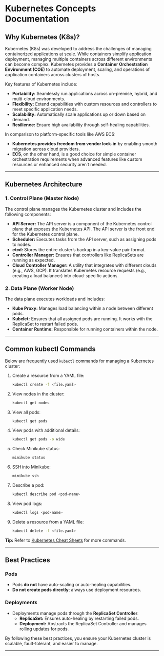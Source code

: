 # Kubernetes Concepts Documentation

## Why Kubernetes (K8s)?

Kubernetes (K8s) was developed to address the challenges of managing containerized applications at scale. While containers simplify application deployment, managing multiple containers across different environments can become complex. Kubernetes provides a **Container Orchestration Environment (COE)** to automate deployment, scaling, and operations of application containers across clusters of hosts. 

Key features of Kubernetes include:
- **Portability:** Seamlessly run applications across on-premise, hybrid, and multi-cloud environments.
- **Flexibility:** Extend capabilities with custom resources and controllers to meet specific application needs.
- **Scalability:** Automatically scale applications up or down based on demand.
- **Resilience:** Ensure high availability through self-healing capabilities.

In comparison to platform-specific tools like AWS ECS:
- **Kubernetes provides freedom from vendor lock-in** by enabling smooth migration across cloud providers.
- **ECS**, on the other hand, is a good choice for simple container orchestration requirements when advanced features like custom resources or enhanced security aren’t needed.

---

## Kubernetes Architecture

### 1. Control Plane (Master Node)

The control plane manages the Kubernetes cluster and includes the following components:

- **API Server:** The API server is a component of the Kubernetes control plane that exposes the Kubernetes API. The API server is the front end for the Kubernetes control plane.
- **Scheduler:** Executes tasks from the API server, such as assigning pods to nodes.
- **etcd:** Stores the entire cluster’s backup in a key-value pair format.
- **Controller Manager:** Ensures that controllers like ReplicaSets are running as expected.
- **Cloud Controller Manager:** A utility that integrates with different clouds (e.g., AWS, GCP). It translates Kubernetes resource requests (e.g., creating a load balancer) into cloud-specific actions.

### 2. Data Plane (Worker Node)

The data plane executes workloads and includes:

- **Kube Proxy:** Manages load balancing within a node between different pods.
- **Kubelet:** Ensures that all assigned pods are running. It works with the ReplicaSet to restart failed pods.
- **Container Runtime:** Responsible for running containers within the node.

---

## Common kubectl Commands

Below are frequently used `kubectl` commands for managing a Kubernetes cluster:

1. Create a resource from a YAML file:
   ```bash
   kubectl create -f <file.yaml>
   ```
2. View nodes in the cluster:
   ```bash
   kubectl get nodes
   ```
3. View all pods:
   ```bash
   kubectl get pods
   ```
4. View pods with additional details:
   ```bash
   kubectl get pods -o wide
   ```
5. Check Minikube status:
   ```bash
   minikube status
   ```
6. SSH into Minikube:
   ```bash
   minikube ssh
   ```
7. Describe a pod:
   ```bash
   kubectl describe pod <pod-name>
   ```
8. View pod logs:
   ```bash
   kubectl logs <pod-name>
   ```
9. Delete a resource from a YAML file:
   ```bash
   kubectl delete -f <file.yaml>
   ```

**Tip:** Refer to [Kubernetes Cheat Sheets](https://kubernetes.io/docs/reference/kubectl/quick-reference/) for more commands.

---

## Best Practices

### Pods

- Pods **do not** have auto-scaling or auto-healing capabilities.
- **Do not create pods directly**; always use deployment resources.

### Deployments

- Deployments manage pods through the **ReplicaSet Controller**:
  - **ReplicaSet:** Ensures auto-healing by restarting failed pods.
  - **Deployment:** Abstracts the ReplicaSet Controller and manages rolling updates for pods.

By following these best practices, you ensure your Kubernetes cluster is scalable, fault-tolerant, and easier to manage.

---

